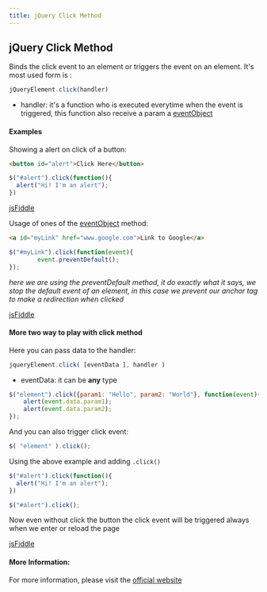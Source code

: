 ```yaml
---
title: jQuery Click Method
---
```

## jQuery Click Method
Binds the click event to an element or triggers the event on an element. It's most used form is :
```javascript
jQueryElement.click(handler)
```
* handler: it's a function who is executed everytime when the event is triggered, this function also receive a param a [eventObject](http://api.jquery.com/Types/#Event)

#### Examples
Showing a alert on click of a button:
```html
<button id="alert">Click Here</button>
```
```javascript
$("#alert").click(function(){
  alert("Hi! I'm an alert");
})
```
[jsFiddle](https://jsfiddle.net/pL63cL6m/)

Usage of ones of the [eventObject](http://api.jquery.com/Types/#Event) method:
```html
<a id="myLink" href="www.google.com">Link to Google</a>
```
```javascript
$("#myLink").click(function(event){
		event.preventDefault();
});
```
_here we are using the preventDefault method, it do exactly what it says, we stop the default event of an element, in this case we prevent our anchor tag to make a redirection when clicked_

[jsFiddle](https://jsfiddle.net/dy457gbh/)

#### More two way to play with click method
Here you can pass data to the handler:
```javascript
jqueryElement.click( [eventData ], handler )
```
* eventData: it can be **any** type 

```javascript
$("element").click({param1: "Hello", param2: "World"}, function(event){
    alert(event.data.param1);
    alert(event.data.param2);
});
```

And you can also trigger click event:
```javascript
$( "element" ).click();
```
Using the above example and adding ```.click()```
```javascript
$("#alert").click(function(){
  alert("Hi! I'm an alert");
})

$("#alert").click();
```
Now even without click the button the click event will be triggered always when we enter or reload the page

[jsFiddle](https://jsfiddle.net/gspk6gxt/)
#### More Information:
<!-- Please add any articles you think might be helpful to read before writing the article -->
For more information, please visit the [official website](https://api.jquery.com/click/#click) 


